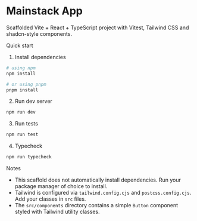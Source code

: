 # Mainstack App

Scaffolded Vite + React + TypeScript project with Vitest, Tailwind CSS and shadcn-style components.

Quick start

1. Install dependencies

```bash
# using npm
npm install

# or using pnpm
pnpm install
```

2. Run dev server

```bash
npm run dev
```

3. Run tests

```bash
npm run test
```

4. Typecheck

```bash
npm run typecheck
```

Notes

- This scaffold does not automatically install dependencies. Run your package manager of choice to install.
- Tailwind is configured via `tailwind.config.cjs` and `postcss.config.cjs`. Add your classes in `src` files.
- The `src/components` directory contains a simple `Button` component styled with Tailwind utility classes.
